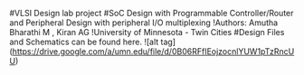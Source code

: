 
#VLSI Design lab project
#SoC Design with Programmable Controller/Router and Peripheral Design with peripheral I/O multiplexing
!Authors: Amutha Bharathi M ,         Kiran AG
!University of Minnesota - Twin Cities
#Design Files and Schematics can be found here.
![alt tag] (https://drive.google.com/a/umn.edu/file/d/0B06RFfIEojzocnlYUW1pTzRncUU)
